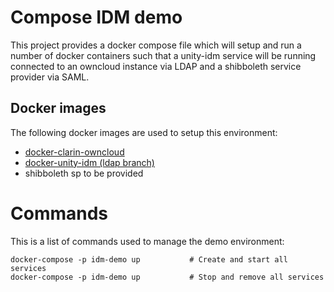 # Compose IDM demo

This project provides a docker compose file which will setup and run a number of docker containers such that a unity-idm service will be running connected to an owncloud instance via LDAP and a shibboleth service provider via SAML.

## Docker images

The following docker images are used to setup this environment:

* [docker-clarin-owncloud](https://github.com/WillemElbers/docker-clarin-owncloud)
* [docker-unity-idm (ldap branch)](https://github.com/clarin-eric/docker-unity-idm/tree/unity-ldap)
* shibboleth sp to be provided

# Commands

This is a list of commands used to manage the demo environment:

```
docker-compose -p idm-demo up           # Create and start all services
docker-compose -p idm-demo up           # Stop and remove all services
```